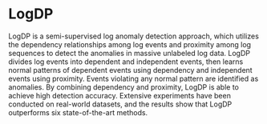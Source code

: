 # LogDP
LogDP is a semi-supervised log anomaly detection approach, which utilizes the dependency relationships among log events and proximity among log sequences to detect the anomalies in massive unlabeled log data. LogDP divides log events into dependent and independent events, then learns normal patterns of dependent events using dependency and independent events using proximity. Events violating any normal pattern are identified as anomalies. By combining dependency and proximity, LogDP is able to achieve high detection accuracy. Extensive experiments have been conducted on real-world datasets, and the results show that LogDP outperforms six state-of-the-art methods.
